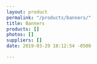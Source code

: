 ```yaml
---
layout: product
permalink: "/products/banners/"
title: Banners
products: []
photos: []
suppliers: []
date: 2019-03-29 18:12:54 -0500

---
```


